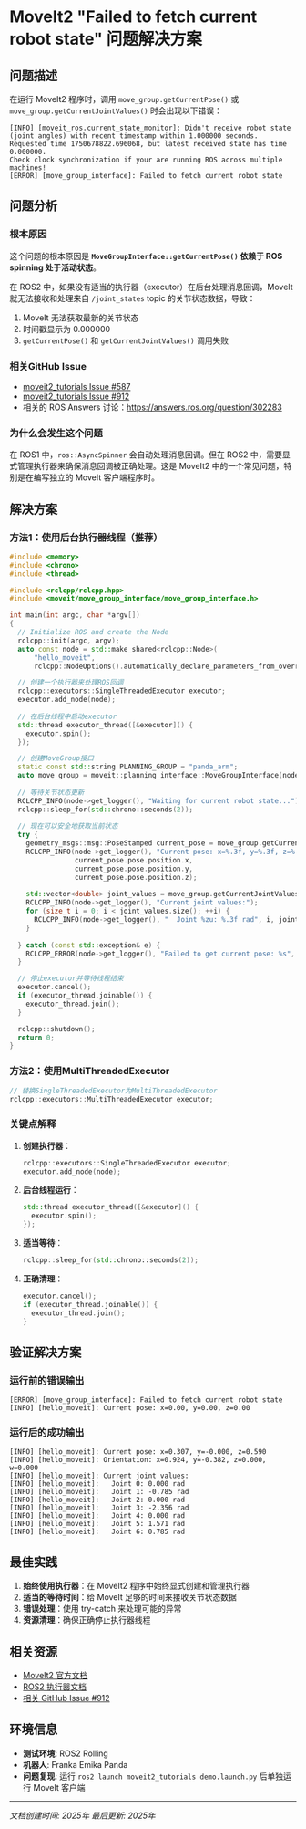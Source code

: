 # MoveIt2 "Failed to fetch current robot state" 问题解决方案

## 问题描述

在运行 MoveIt2 程序时，调用 `move_group.getCurrentPose()` 或 `move_group.getCurrentJointValues()` 时会出现以下错误：

```
[INFO] [moveit_ros.current_state_monitor]: Didn't receive robot state (joint angles) with recent timestamp within 1.000000 seconds. Requested time 1750678822.696068, but latest received state has time 0.000000.
Check clock synchronization if your are running ROS across multiple machines!
[ERROR] [move_group_interface]: Failed to fetch current robot state
```

## 问题分析

### 根本原因

这个问题的根本原因是 **`MoveGroupInterface::getCurrentPose()` 依赖于 ROS spinning 处于活动状态**。

在 ROS2 中，如果没有适当的执行器（executor）在后台处理消息回调，MoveIt 就无法接收和处理来自 `/joint_states` topic 的关节状态数据，导致：

1. MoveIt 无法获取最新的关节状态
2. 时间戳显示为 0.000000
3. `getCurrentPose()` 和 `getCurrentJointValues()` 调用失败

### 相关GitHub Issue

- [moveit2_tutorials Issue #587](https://github.com/ros-planning/moveit2_tutorials/issues/587)
- [moveit2_tutorials Issue #912](https://github.com/moveit/moveit2_tutorials/issues/912)
- 相关的 ROS Answers 讨论：https://answers.ros.org/question/302283

### 为什么会发生这个问题

在 ROS1 中，`ros::AsyncSpinner` 会自动处理消息回调。但在 ROS2 中，需要显式管理执行器来确保消息回调被正确处理。这是 MoveIt2 中的一个常见问题，特别是在编写独立的 MoveIt 客户端程序时。

## 解决方案

### 方法1：使用后台执行器线程（推荐）

```cpp
#include <memory>
#include <chrono>
#include <thread>

#include <rclcpp/rclcpp.hpp>
#include <moveit/move_group_interface/move_group_interface.h>

int main(int argc, char *argv[])
{
  // Initialize ROS and create the Node
  rclcpp::init(argc, argv);
  auto const node = std::make_shared<rclcpp::Node>(
      "hello_moveit",
      rclcpp::NodeOptions().automatically_declare_parameters_from_overrides(true));

  // 创建一个执行器来处理ROS回调
  rclcpp::executors::SingleThreadedExecutor executor;
  executor.add_node(node);
  
  // 在后台线程中启动executor
  std::thread executor_thread([&executor]() {
    executor.spin();
  });

  // 创建MoveGroup接口
  static const std::string PLANNING_GROUP = "panda_arm";
  auto move_group = moveit::planning_interface::MoveGroupInterface(node, PLANNING_GROUP);
  
  // 等待关节状态更新
  RCLCPP_INFO(node->get_logger(), "Waiting for current robot state...");
  rclcpp::sleep_for(std::chrono::seconds(2));
  
  // 现在可以安全地获取当前状态
  try {
    geometry_msgs::msg::PoseStamped current_pose = move_group.getCurrentPose();
    RCLCPP_INFO(node->get_logger(), "Current pose: x=%.3f, y=%.3f, z=%.3f", 
                current_pose.pose.position.x,
                current_pose.pose.position.y,
                current_pose.pose.position.z);
    
    std::vector<double> joint_values = move_group.getCurrentJointValues();
    RCLCPP_INFO(node->get_logger(), "Current joint values:");
    for (size_t i = 0; i < joint_values.size(); ++i) {
      RCLCPP_INFO(node->get_logger(), "  Joint %zu: %.3f rad", i, joint_values[i]);
    }
    
  } catch (const std::exception& e) {
    RCLCPP_ERROR(node->get_logger(), "Failed to get current pose: %s", e.what());
  }

  // 停止executor并等待线程结束
  executor.cancel();
  if (executor_thread.joinable()) {
    executor_thread.join();
  }

  rclcpp::shutdown();
  return 0;
}
```

### 方法2：使用MultiThreadedExecutor

```cpp
// 替换SingleThreadedExecutor为MultiThreadedExecutor
rclcpp::executors::MultiThreadedExecutor executor;
```

### 关键点解释

1. **创建执行器**：
   ```cpp
   rclcpp::executors::SingleThreadedExecutor executor;
   executor.add_node(node);
   ```

2. **后台线程运行**：
   ```cpp
   std::thread executor_thread([&executor]() {
     executor.spin();
   });
   ```

3. **适当等待**：
   ```cpp
   rclcpp::sleep_for(std::chrono::seconds(2));
   ```

4. **正确清理**：
   ```cpp
   executor.cancel();
   if (executor_thread.joinable()) {
     executor_thread.join();
   }
   ```

## 验证解决方案

### 运行前的错误输出
```
[ERROR] [move_group_interface]: Failed to fetch current robot state
[INFO] [hello_moveit]: Current pose: x=0.00, y=0.00, z=0.00
```

### 运行后的成功输出
```
[INFO] [hello_moveit]: Current pose: x=0.307, y=-0.000, z=0.590
[INFO] [hello_moveit]: Orientation: x=0.924, y=-0.382, z=0.000, w=0.000
[INFO] [hello_moveit]: Current joint values:
[INFO] [hello_moveit]:   Joint 0: 0.000 rad
[INFO] [hello_moveit]:   Joint 1: -0.785 rad
[INFO] [hello_moveit]:   Joint 2: 0.000 rad
[INFO] [hello_moveit]:   Joint 3: -2.356 rad
[INFO] [hello_moveit]:   Joint 4: 0.000 rad
[INFO] [hello_moveit]:   Joint 5: 1.571 rad
[INFO] [hello_moveit]:   Joint 6: 0.785 rad
```

## 最佳实践

1. **始终使用执行器**：在 MoveIt2 程序中始终显式创建和管理执行器
2. **适当的等待时间**：给 MoveIt 足够的时间来接收关节状态数据
3. **错误处理**：使用 try-catch 来处理可能的异常
4. **资源清理**：确保正确停止执行器线程

## 相关资源

- [MoveIt2 官方文档](https://moveit.picknik.ai/)
- [ROS2 执行器文档](https://docs.ros.org/en/rolling/Concepts/About-Executors.html)
- [相关 GitHub Issue #912](https://github.com/moveit/moveit2_tutorials/issues/912)

## 环境信息

- **测试环境**: ROS2 Rolling
- **机器人**: Franka Emika Panda
- **问题复现**: 运行 `ros2 launch moveit2_tutorials demo.launch.py` 后单独运行 MoveIt 客户端

---

*文档创建时间: 2025年*
*最后更新: 2025年* 